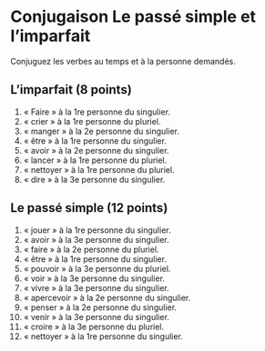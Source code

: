 # Conjugaison Le passé simple et l’imparfait
Conjuguez les verbes au temps et à la personne demandés.

## L’imparfait (8 points)
1. « Faire » à la 1re personne du singulier.
2. « crier » à la 1re personne du pluriel.
3. « manger » à la 2e personne du singulier.
4. « être » à la 1re personne du singulier.
5. « avoir » à la 2e personne du singulier.
6. « lancer » à la 1re personne du pluriel.
7. « nettoyer » à la 1re personne du pluriel.
8. « dire » à la 3e personne du singulier.

## Le passé simple (12 points)
1. « jouer » à la 1re personne du singulier.
2. « avoir » à la 3e personne du singulier.
3. « faire » à la 2e personne du pluriel.
4. « être » à la 1re personne du singulier.
5. « pouvoir » à la 3e personne du pluriel.
6. « voir » à la 3e personne du singulier.
7. « vivre » à la 3e personne du singulier.
8. « apercevoir » à la 2e personne du singulier.
9. « penser » à la 2e personne du singulier.
10. « venir » à la 3e personne du singulier.
11. « croire » à la 3e personne du pluriel.
12. « nettoyer » à la 1re personne du singulier.